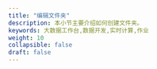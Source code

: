 ```yaml
---
title: "编辑文件夹"
description: 本小节主要介绍如何创建文件夹。 
keywords: 大数据工作台,数据开发,实时计算,作业
weight: 10
collapsible: false
draft: false
---
```



